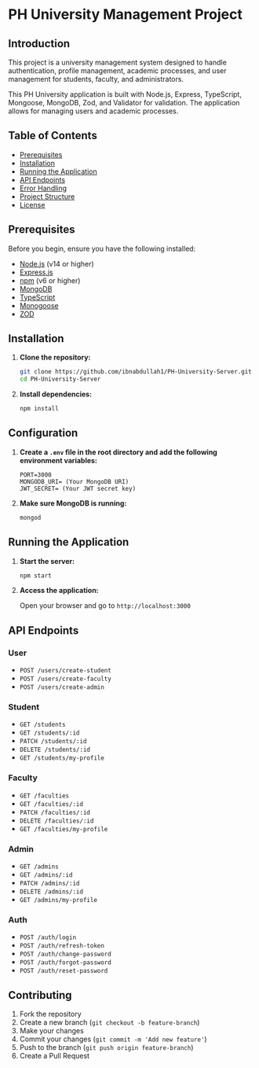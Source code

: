 # PH University Management Project

## Introduction

This project is a university management system designed to handle authentication, profile management, academic processes, and user management for students, faculty, and administrators.

This PH University application is built with Node.js, Express, TypeScript, Mongoose, MongoDB, Zod, and Validator for validation. The application allows for managing users and academic processes.

## Table of Contents

- [Prerequisites](#prerequisites)
- [Installation](#installation)
- [Running the Application](#running-the-application)
- [API Endpoints](#api-endpoints)
- [Error Handling](#error-handling)
- [Project Structure](#project-structure)
- [License](#license)

## Prerequisites

Before you begin, ensure you have the following installed:

- [Node.js](https://nodejs.org/) (v14 or higher)
- [Express.js](https://expressjs.com/)
- [npm](https://www.npmjs.com/) (v6 or higher)
- [MongoDB](https://www.mongodb.com/)
- [TypeScript](https://www.typescriptlang.org/)
- [Monogoose](https://mongoosejs.com/docs/index.html)
- [ZOD](https://zod.dev/)

## Installation


1. **Clone the repository:**

   ```bash
   git clone https://github.com/ibnabdullah1/PH-University-Server.git
   cd PH-University-Server
   ```

2. **Install dependencies:**

   ```bash
   npm install
   ```

## Configuration

1. **Create a `.env` file in the root directory and add the following environment variables:**

   ```env
   PORT=3000
   MONGODB_URI= (Your MongoDB URI)
   JWT_SECRET= (Your JWT secret key)
   ```

2. **Make sure MongoDB is running:**

   ```bash
   mongod
   ```

## Running the Application

1. **Start the server:**

   ```bash
   npm start
   ```

2. **Access the application:**

   Open your browser and go to `http://localhost:3000`

## API Endpoints

### User

- `POST /users/create-student`
- `POST /users/create-faculty`
- `POST /users/create-admin`

### Student

- `GET /students`
- `GET /students/:id`
- `PATCH /students/:id`
- `DELETE /students/:id`
- `GET /students/my-profile`

### Faculty

- `GET /faculties`
- `GET /faculties/:id`
- `PATCH /faculties/:id`
- `DELETE /faculties/:id`
- `GET /faculties/my-profile`

### Admin

- `GET /admins`
- `GET /admins/:id`
- `PATCH /admins/:id`
- `DELETE /admins/:id`
- `GET /admins/my-profile`

### Auth

- `POST /auth/login`
- `POST /auth/refresh-token`
- `POST /auth/change-password`
- `POST /auth/forgot-password`
- `POST /auth/reset-password`

## Contributing

1. Fork the repository
2. Create a new branch (`git checkout -b feature-branch`)
3. Make your changes
4. Commit your changes (`git commit -m 'Add new feature'`)
5. Push to the branch (`git push origin feature-branch`)
6. Create a Pull Request
